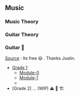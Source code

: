 ## Music



### Music Theory



### Guitar Theory



### Guitar 🎸 

[Source](https://www.justinguitar.com/guitar-lessons/) : Its free 😃  . Thanks Justin.

- [Grade 1](guitar/justin1/index.md)
  - [Module-0](guitar/justin1/mod0.md)
  - [Module-1](guitar/justin1/mod1.md)
  - 
- [Grade 2] ... (WIP) ⚠️ 🚧 🏗️ 